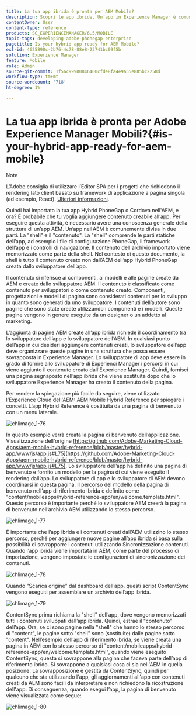 ```yaml
---
title: La tua app ibrida è pronta per AEM Mobile?
description: Scopri le app ibride. Un’app in Experience Manager è comunemente divisa in due parti. La "shell" e il "contenuto" e questa pagina forniscono ulteriori informazioni su questi argomenti.
contentOwner: User
content-type: reference
products: SG_EXPERIENCEMANAGER/6.5/MOBILE
topic-tags: developing-adobe-phonegap-enterprise
pagetitle: Is your hybrid app ready for AEM Mobile?
exl-id: 4625890c-2b76-4c78-88e8-23741bc09f5b
solution: Experience Manager
feature: Mobile
role: Admin
source-git-commit: 1f56c99980846400cfde8fa4e9a55e885bc2258d
workflow-type: tm+mt
source-wordcount: '718'
ht-degree: 1%

---
```


# La tua app ibrida è pronta per Adobe Experience Manager Mobili?{#is-your-hybrid-app-ready-for-aem-mobile}

>[!NOTE]
>
>L’Adobe consiglia di utilizzare l’Editor SPA per i progetti che richiedono il rendering lato client basato su framework di applicazione a pagina singola (ad esempio, React). [Ulteriori informazioni](/help/sites-developing/spa-overview.md).

Quindi hai importato la tua app Hybrid PhoneGap o Cordova nell&#39;AEM, e ora? È probabile che tu voglia aggiungere contenuto creabile all’app. Per eseguire questa attività, è necessario avere una conoscenza generale della struttura di un’app AEM. Un’app nell’AEM è comunemente divisa in due parti. La &quot;shell&quot; e il &quot;contenuto&quot;. La &quot;shell&quot; comprende le parti statiche dell’app, ad esempio i file di configurazione PhoneGap, il framework dell’app e i controlli di navigazione. Il contenuto dell&#39;archivio importato viene memorizzato come parte della shell. Nel contesto di questo documento, la shell è tutto il contenuto creato non dall’AEM dell’app Hybrid PhoneGap creata dallo sviluppatore dell’app.

Il contenuto si riferisce ai componenti, ai modelli e alle pagine create da AEM e create dallo sviluppatore AEM. Il contenuto è classificato come contenuto per sviluppatori o come contenuto creato. Componenti, progettazioni e modelli di pagina sono considerati contenuti per lo sviluppo in quanto sono generati da uno sviluppatore. I contenuti dell’autore sono pagine che sono state create utilizzando i componenti e i modelli. Queste pagine vengono in genere eseguite da un designer o un addetto al marketing.

L’aggiunta di pagine AEM create all’app ibrida richiede il coordinamento tra lo sviluppatore dell’app e lo sviluppatore dell’AEM. In qualsiasi punto dell’app in cui desideri aggiungere contenuti creati, lo sviluppatore dell’app deve organizzare queste pagine in una struttura che possa essere sovrapposta in Experience Manager. Lo sviluppatore di app deve essere in grado di fornire allo sviluppatore di Experienci Manager i percorsi in cui viene aggiunto il contenuto creato dall’Experience Manager. Quindi, fornisci una pagina segnaposto nell’app ibrida che viene sostituita dopo che lo sviluppatore Experience Manager ha creato il contenuto della pagina.

Per rendere la spiegazione più facile da seguire, viene utilizzato l&#39;Experience Cloud dell&#39;AEM: AEM Mobile Hybrid Reference per spiegare i concetti. L’app Hybrid Reference è costituita da una pagina di benvenuto con un menu laterale.

![chlimage_1-76](assets/chlimage_1-76.png)

In questo esempio verrà creata la pagina di benvenuto dell’applicazione. Visualizzazione dell&#39;origine [https://github.com/Adobe-Marketing-Cloud-Apps/aem-mobile-hybrid-reference/blob/master/hybrid-app/www/js/app.js#L75](https://github.com/Adobe-Marketing-Cloud-Apps/aem-mobile-hybrid-reference/blob/master/hybrid-app/www/js/app.js#L75). Lo sviluppatore dell’app ha definito una pagina di benvenuto e fornito un modello per la pagina di cui viene eseguito il rendering dall’app. Lo sviluppatore di app e lo sviluppatore di AEM devono coordinarsi in questa pagina. Il percorso del modello della pagina di benvenuto nell’app di riferimento ibrida è definito come &quot;content/mobileapps/hybrid-reference-app/en/welcome.template.html&quot;. Questo percorso è importante perché lo sviluppatore AEM creerà la pagina di benvenuto nell’archivio AEM utilizzando lo stesso percorso.

![chlimage_1-77](assets/chlimage_1-77.png)

È importante che l’app ibrida e i contenuti creati dall’AEM utilizzino lo stesso percorso, perché per aggiungere nuove pagine all’app ibrida si basa sulla possibilità di sovrapporre i contenuti utilizzando Sincronizzazione contenuti. Quando l’app ibrida viene importata in AEM, come parte del processo di importazione, vengono impostate le configurazioni di sincronizzazione dei contenuti.

![chlimage_1-78](assets/chlimage_1-78.png)

Quando &quot;Scarica origine&quot; dal dashboard dell’app, questi script ContentSync vengono eseguiti per assemblare un archivio dell’app ibrida.

![chlimage_1-79](assets/chlimage_1-79.png)

ContentSync prima richiama la &quot;shell&quot; dell’app, dove vengono memorizzati tutti i contenuti sviluppati dall’app ibrida. Quindi, estrae il &quot;contenuto&quot; dell’app. Ora, se ci sono pagine nella &quot;shell&quot; che hanno lo stesso percorso di &quot;content&quot;, le pagine sotto &quot;shell&quot; sono (sostituite) dalle pagine sotto &quot;content&quot;. Nell’esempio dell’app di riferimento ibrida, se viene creata una pagina in AEM con lo stesso percorso di &quot;content/mobileapps/hybrid-reference-app/en/welcome.template.html&quot;, quando viene eseguito ContentSync, questa si sovrappone alla pagina che faceva parte dell’app di riferimento ibrido. Si sovrappone a qualsiasi cosa ci sia nell&#39;AEM in quella posizione. La sovrapposizione è gestita da ContentSync, quindi per qualcuno che sta utilizzando l&#39;app, gli aggiornamenti all&#39;app con contenuti creati da AEM sono facili da interpretare e non richiedono la ricostruzione dell&#39;app. Di conseguenza, quando esegui l’app, la pagina di benvenuto viene visualizzata come segue:

![chlimage_1-80](assets/chlimage_1-80.png)
